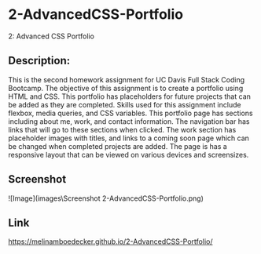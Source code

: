 # 2-AdvancedCSS-Portfolio
2:  Advanced CSS Portfolio

## Description: 
This is the second homework assignment for UC Davis Full Stack Coding Bootcamp. The objective of this assignment is to create a portfolio using HTML and CSS. This portfolio has placeholders for future projects that can be added as they are completed. Skills used for this assignment include flexbox, media queries, and CSS variables.  This portfolio page has sections including about me, work, and contact information. The navigation bar has links that will go to these sections when clicked. The work section has placeholder images with titles, and links to a coming soon page which can be changed when completed projects are added. The page is has a responsive layout that can be viewed on various devices and screensizes. 

## Screenshot
![Image](images\Screenshot  2-AdvancedCSS-Portfolio.png)

## Link
https://melinamboedecker.github.io/2-AdvancedCSS-Portfolio/
